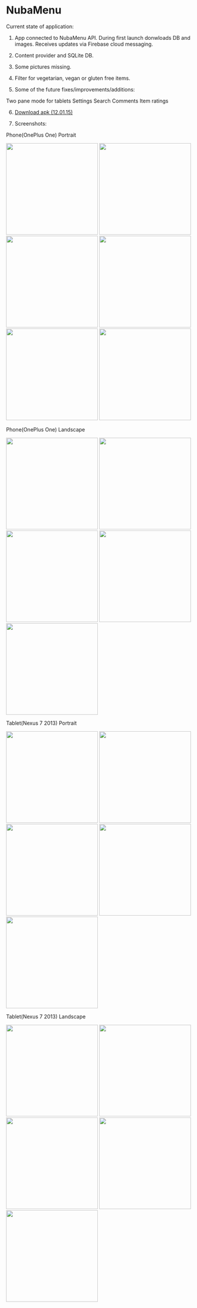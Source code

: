 # NubaMenu
Current state of application:

1. App connected to NubaMenu API. During first launch donwloads DB and images. Receives updates via Firebase cloud messaging.
2. Content provider and SQLite DB.
3. Some pictures missing.  
4. Filter for vegetarian, vegan or gluten free items.

5. Some of the future fixes/improvements/additions:

Two pane mode for tablets
Settings
Search
Comments
Item ratings

6. <a href="https://www.dropbox.com/s/o7zonipyi30u77o/NubaMenu_12.01.15.apk?dl=0">Download apk (12.01.15)</a>

7. Screenshots:

Phone(OnePlus One) Portrait

  <img src="http://i.imgur.com/vSUdhUK.jpg" height="250"> <img src="http://i.imgur.com/uoldzeE.jpg" height="250"> <img src="http://i.imgur.com/PbTr9gx.png" height="250">  <img src="http://i.imgur.com/MoSDG6k.png" height="250">  <img src="http://i.imgur.com/QoRsLnk.png" height="250">  <img src="http://i.imgur.com/FdttZuL.jpg" height="250">

Phone(OnePlus One) Landscape

<img src="http://i.imgur.com/zeZNjd1.jpg" width="250">  <img src="http://i.imgur.com/duDj8OD.jpg" width="250">  <img src="http://i.imgur.com/zf1HPsK.png" width="250">  <img src="http://i.imgur.com/hvTfx5T.png" width="250">  <img src="http://i.imgur.com/3EEM7ht.png" width="250">

Tablet(Nexus 7 2013) Portrait

<img src="http://i.imgur.com/oungg0m.jpg" height="250"> <img src="http://i.imgur.com/xSzYLlE.jpg" height="250"> <img src="http://i.imgur.com/SvhZudx.png" height="250"> <img src="http://i.imgur.com/9wsCdTc.png" height="250"> <img src="http://i.imgur.com/Q8eySs4.png" height="250"> 

Tablet(Nexus 7 2013) Landscape

<img src="http://i.imgur.com/uC80aqM.jpg" width="250">  <img src="http://i.imgur.com/sJCnBsg.jpg" width="250">  <img src="http://i.imgur.com/VPsb3gl.png" width="250">  <img src="http://i.imgur.com/ZPJdBPM.png" width="250">  <img src="http://i.imgur.com/KnOZmqB.png" width="250">

